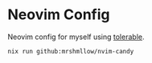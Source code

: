 # Neovim Config

Neovim config for myself using [tolerable](https://github.com/wires-org/tolerable-nvim-nix).

```bash 
nix run github:mrshmllow/nvim-candy
```
